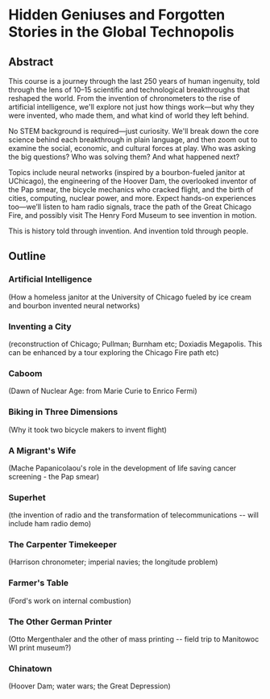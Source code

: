 # Hidden Geniuses and Forgotten Stories in the Global Technopolis

## Abstract

This course is a journey through the last 250 years of human ingenuity, told through the lens of 10–15 scientific and technological breakthroughs that reshaped the world. From the invention of chronometers to the rise of artificial intelligence, we'll explore not just how things work—but why they were invented, who made them, and what kind of world they left behind.

No STEM background is required—just curiosity. We'll break down the core science behind each breakthrough in plain language, and then zoom out to examine the social, economic, and cultural forces at play. Who was asking the big questions? Who was solving them? And what happened next?

Topics include neural networks (inspired by a bourbon-fueled janitor at UChicago), the engineering of the Hoover Dam, the overlooked inventor of the Pap smear, the bicycle mechanics who cracked flight, and the birth of cities, computing, nuclear power, and more. Expect hands-on experiences too—we’ll listen to ham radio signals, trace the path of the Great Chicago Fire, and possibly visit The Henry Ford Museum to see invention in motion.

This is history told through invention. And invention told through people.

## Outline

### Artificial Intelligence 
(How a homeless janitor at the University of Chicago fueled by ice cream and bourbon invented neural networks)
### Inventing a City 
(reconstruction of Chicago; Pullman; Burnham etc; Doxiadis Megapolis. This can be enhanced by a tour exploring the Chicago Fire path etc)
### Caboom 
(Dawn of Nuclear Age: from Marie Curie to Enrico Fermi)
### Biking in Three Dimensions 
(Why it took two bicycle makers to invent flight)
### A Migrant's Wife 
(Mache Papanicolaou's role in the development of life saving cancer screening - the Pap smear)
### Superhet 
(the invention of radio and the transformation of telecommunications -- will include ham radio demo)
### The Carpenter Timekeeper 
(Harrison chronometer; imperial navies; the longitude problem)
### Farmer's Table 
(Ford's work on internal combustion)
### The Other German Printer 
(Otto Mergenthaler and the other of mass printing -- field trip to Manitowoc WI print museum?)
### Chinatown 
(Hoover Dam; water wars; the Great Depression)
